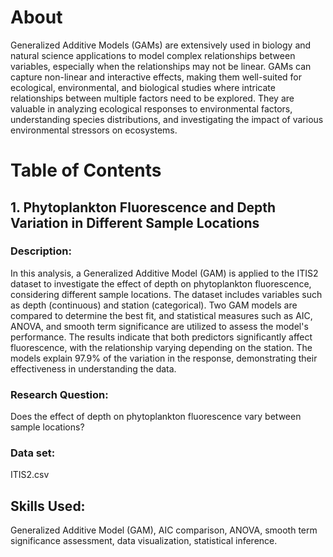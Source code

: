 # About
Generalized Additive Models (GAMs) are extensively used in biology and natural science applications to model complex relationships between variables, especially when the relationships may not be linear. GAMs can capture non-linear and interactive effects, making them well-suited for ecological, environmental, and biological studies where intricate relationships between multiple factors need to be explored. They are valuable in analyzing ecological responses to environmental factors, understanding species distributions, and investigating the impact of various environmental stressors on ecosystems.

# Table of Contents
## 1. Phytoplankton Fluorescence and Depth Variation in Different Sample Locations

### Description:
In this analysis, a Generalized Additive Model (GAM) is applied to the ITIS2 dataset to investigate the effect of depth on phytoplankton fluorescence, considering different sample locations. The dataset includes variables such as depth (continuous) and station (categorical). Two GAM models are compared to determine the best fit, and statistical measures such as AIC, ANOVA, and smooth term significance are utilized to assess the model's performance. The results indicate that both predictors significantly affect fluorescence, with the relationship varying depending on the station. The models explain 97.9% of the variation in the response, demonstrating their effectiveness in understanding the data.

### Research Question:
Does the effect of depth on phytoplankton fluorescence vary between sample locations?

### Data set:
ITIS2.csv

## Skills Used:
Generalized Additive Model (GAM), AIC comparison, ANOVA, smooth term significance assessment, data visualization, statistical inference.








